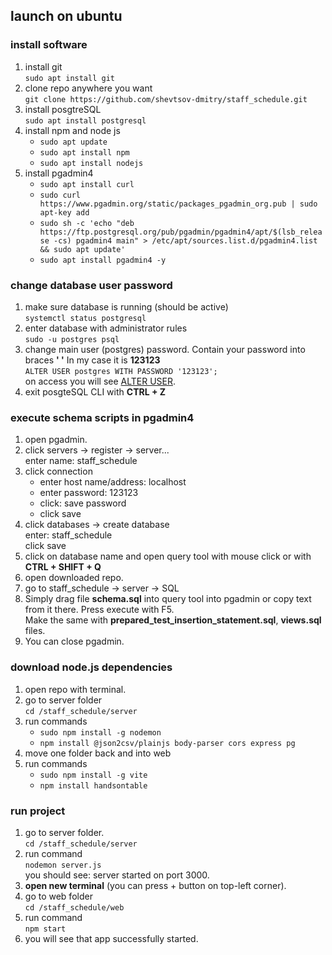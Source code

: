## launch on ubuntu
### install software
1. install git \
`sudo apt install git` 
2. clone repo anywhere you want \
`git clone https://github.com/shevtsov-dmitry/staff_schedule.git`
3. install posgtreSQL\
`sudo apt install postgresql`
4. install npm and node js
   - `sudo apt update`
   - `sudo apt install npm`
   - `sudo apt install nodejs`
5. install pgadmin4
    - `sudo apt install curl`
    - `sudo curl https://www.pgadmin.org/static/packages_pgadmin_org.pub | sudo apt-key add`
    - `sudo sh -c 'echo "deb https://ftp.postgresql.org/pub/pgadmin/pgadmin4/apt/$(lsb_release -cs) pgadmin4 main" > /etc/apt/sources.list.d/pgadmin4.list && sudo apt update'`
    - `sudo apt install pgadmin4 -y`

### change database user password
1. make sure database is running (should be active) \
 `systemctl status postgresql`
2. enter database with administrator rules \
   `sudo -u postgres psql`
3. change main user (postgres) password. Contain your password into braces __' '__  In my case it is __123123__ \
 `ALTER USER postgres WITH PASSWORD '123123';` \
 on access you will see <u>ALTER USER</u>.
4. exit posgteSQL CLI with __CTRL + Z__

### execute schema scripts in pgadmin4
1. open pgadmin.
2. click servers -> register -> server... \
enter name: staff_schedule 
3. click connection 
   - enter host name/address: localhost
   - enter password: 123123
   - click: save password
   - click save
4. click  databases -> create database \
   enter: staff_schedule \
   click save
5. click on database name and open query tool with mouse click or with __CTRL + SHIFT + Q__
6. open downloaded repo.
7. go to staff_schedule -> server -> SQL
8. Simply drag file __schema.sql__ into query tool into pgadmin or copy text from it there. Press execute with F5.\
Make the same with __prepared_test_insertion_statement.sql__, __views.sql__ files.
9. You can close pgadmin. 

### download node.js dependencies
1. open repo with terminal.
2. go to server folder \
`cd /staff_schedule/server`
3. run commands
   - `sudo npm install -g nodemon`
   - `npm install @json2csv/plainjs body-parser cors express pg`
4. move one folder back and into web
5. run commands
   - `sudo npm install -g vite`
   - `npm install handsontable`

### run project
1. go to server folder. \
`cd /staff_schedule/server`
2. run command \
`nodemon server.js` \
you should see: server started on port 3000.
3. __open new terminal__ (you can press + button on top-left corner).
4. go to web folder \
   `cd /staff_schedule/web`
5. run command \
`npm start`
6. you will see that app successfully started.
